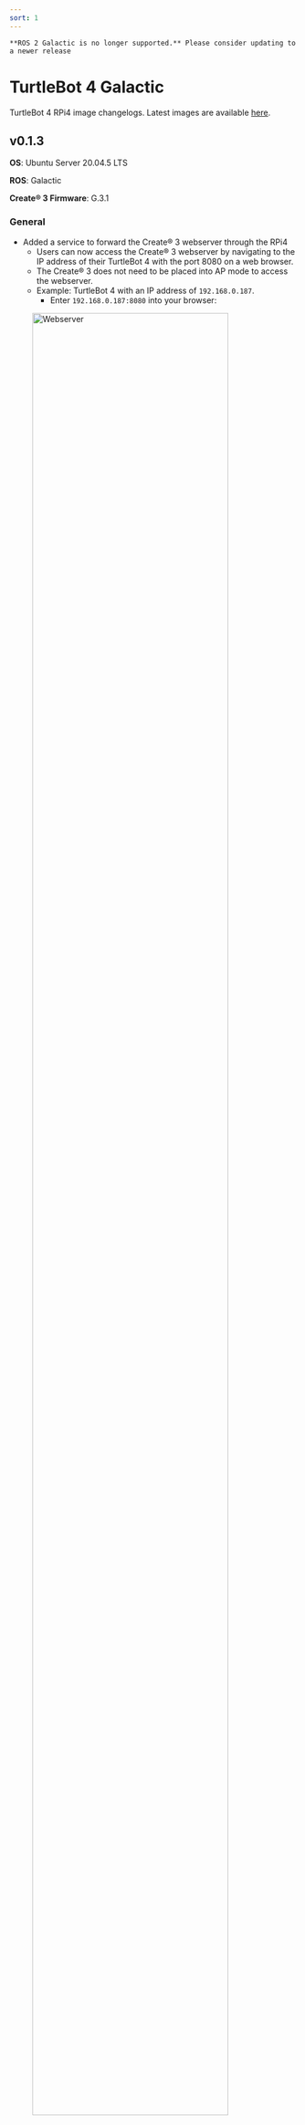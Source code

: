 ```yaml
---
sort: 1
---
```


```warning
**ROS 2 Galactic is no longer supported.** Please consider updating to a newer release
```

# TurtleBot 4 Galactic

TurtleBot 4 RPi4 image changelogs. Latest images are available [here](http://download.ros.org/downloads/turtlebot4/).

## v0.1.3

**OS**: Ubuntu Server 20.04.5 LTS

**ROS**: Galactic

**Create® 3 Firmware**: G.3.1

### General

- Added a service to forward the Create® 3 webserver through the RPi4
    - Users can now access the Create® 3 webserver by navigating to the IP address of their TurtleBot 4 with the port 8080 on a web browser.
    - The Create® 3 does not need to be placed into AP mode to access the webserver.
    - Example: TurtleBot 4 with an IP address of `192.168.0.187`.
        - Enter `192.168.0.187:8080` into your browser:
<figure class="aligncenter">
    <img src="media/webserver.png" alt="Webserver" style="width: 90%"/>
    <figcaption>Create® 3 webserver accessed through the RPi4</figcaption>
</figure>

- Updated the `install.py` script to use an argparser and allow for the **RMW** to be changed.
    - **ROS_DOMAIN_ID** defaults to 0, and **RMW** defaults to `rmw_cyclonedds_cpp`.
    - Example usage: `install.py standard --domain 4 --rmw rmw_fastrtps_cpp`

- Added the `ros_config.py` script that allows users to easily reconfigure the robot's **RMW** and **ROS_DOMAIN_ID**.
    - The script prompts users for a **RMW** and **ROS_DOMAIN_ID**.
    - Once entered, the script will apply the changes to the Create® 3 and will reinstall the `turtlebot4` robot upstart job with the new settings.

### TurtleBot 4 Packages

<table>
    <thead>
        <tr>
            <th>Package</th>
            <th>Version</th>
            <th>Changes</th>
        </tr>
    </thead>
    <tbody>
        <tr>
            <td>turtlebot4_base</td>
            <td>0.1.3</td>
            <td>-</td>
        </tr>
        <tr>
            <td>turtlebot4_bringup</td>
            <td>0.1.3</td>
            <td>
                - Added RPLIDAR Motor start/stop to default menu config
            </td>
        </tr>
        <tr>
            <td>turtlebot4_description</td>
            <td>0.1.2</td>
            <td>-</td>
        </tr>
        <tr>
            <td>turtlebot4_diagnostics</td>
            <td>0.1.3</td>
            <td>-</td>
        </tr>
        <tr>
            <td>turtlebot4_msgs</td>
            <td>0.1.2</td>
            <td>-</td>
        </tr>
        <tr>
            <td>turtlebot4_navigation</td>
            <td>0.1.2</td>
            <td>
                - Added TurtleBot 4 Navigator <br/>
                - Fixed AMCL crashing issue <br/>
                - Install turtlebot4_navigation python module
            </td>
        </tr>
        <tr>
            <td>turtlebot4_node</td>
            <td>0.1.2</td>
            <td>
                - Added support for Empty service <br/>
                - Added RPLIDAR motor start/stop service as a function option <br/>
                - Added timeouts to services (defaults to 30s) <br/>
                - Updated rclcpp Action api
            </td>
        </tr>
        <tr>
            <td>turtlebot4_robot</td>
            <td>0.1.3</td>
            <td>-</td>
        </tr>
        <tr>
            <td>turtlebot4_tests</td>
            <td>0.1.3</td>
            <td>-</td>
        </tr>
    </tbody>
</table>

## v0.1.2

**OS**: Ubuntu Server 20.04.4 LTS

**ROS**: Galactic

**Create® 3 Firmware**: G.2.2

### General

- Initial public release

### TurtleBot 4 Packages

<table>
    <thead>
        <tr>
            <th>Package</th>
            <th>Version</th>
            <th>Changes</th>
        </tr>
    </thead>
    <tbody>
        <tr>
            <td>turtlebot4_base</td>
            <td>0.1.2</td>
            <td>-</td>
        </tr>
        <tr>
            <td>turtlebot4_bringup</td>
            <td>0.1.2</td>
            <td>-</td>
        </tr>
        <tr>
            <td>turtlebot4_description</td>
            <td>0.1.0</td>
            <td>-</td>
        </tr>
        <tr>
            <td>turtlebot4_diagnostics</td>
            <td>0.1.2</td>
            <td>-</td>
        </tr>
        <tr>
            <td>turtlebot4_msgs</td>
            <td>0.1.0</td>
            <td>-</td>
        </tr>
        <tr>
            <td>turtlebot4_navigation</td>
            <td>0.1.0</td>
            <td>-</td>
        </tr>
        <tr>
            <td>turtlebot4_node</td>
            <td>0.1.0</td>
            <td>-</td>
        </tr>
        <tr>
            <td>turtlebot4_robot</td>
            <td>0.1.2</td>
            <td>-</td>
        </tr>
        <tr>
            <td>turtlebot4_tests</td>
            <td>0.1.2</td>
            <td>-</td>
        </tr>
    </tbody>
</table>


